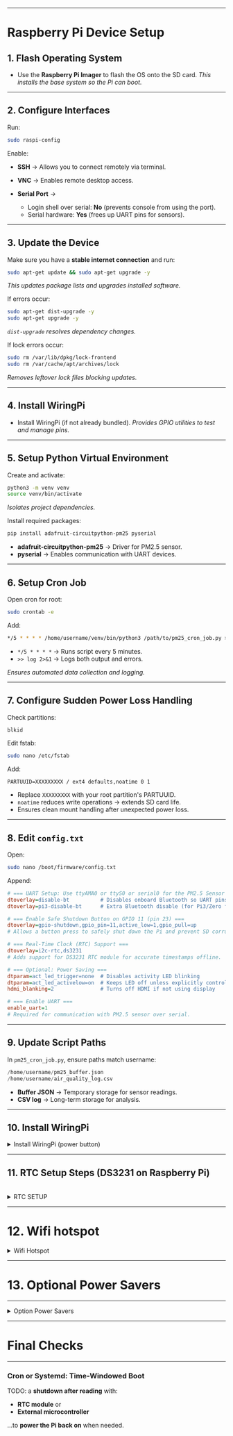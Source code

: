 
---

# Raspberry Pi Device Setup

## 1. Flash Operating System

* Use the **Raspberry Pi Imager** to flash the OS onto the SD card.
  *This installs the base system so the Pi can boot.*

---

## 2. Configure Interfaces

Run:

```bash
sudo raspi-config
```

Enable:

* **SSH** → Allows you to connect remotely via terminal.
* **VNC** → Enables remote desktop access.
* **Serial Port** →

  * Login shell over serial: **No** (prevents console from using the port).
  * Serial hardware: **Yes** (frees up UART pins for sensors).

---

## 3. Update the Device

Make sure you have a **stable internet connection** and run:

```bash
sudo apt-get update && sudo apt-get upgrade -y
```

*This updates package lists and upgrades installed software.*

If errors occur:

```bash
sudo apt-get dist-upgrade -y
sudo apt-get upgrade -y
```

*`dist-upgrade` resolves dependency changes.*

If lock errors occur:

```bash
sudo rm /var/lib/dpkg/lock-frontend
sudo rm /var/cache/apt/archives/lock
```

*Removes leftover lock files blocking updates.*

---

## 4. Install WiringPi

* Install WiringPi (if not already bundled).
  *Provides GPIO utilities to test and manage pins.*

---

## 5. Setup Python Virtual Environment

Create and activate:

```bash
python3 -m venv venv
source venv/bin/activate
```

*Isolates project dependencies.*

Install required packages:

```bash
pip install adafruit-circuitpython-pm25 pyserial
```

* **adafruit-circuitpython-pm25** → Driver for PM2.5 sensor.
* **pyserial** → Enables communication with UART devices.

---

## 6. Setup Cron Job

Open cron for root:

```bash
sudo crontab -e
```

Add:

```bash
*/5 * * * * /home/username/venv/bin/python3 /path/to/pm25_cron_job.py >> /home/username/air_quality_cron.log 2>&1
```

* `*/5 * * * *` → Runs script every 5 minutes.
* `>> log 2>&1` → Logs both output and errors.

*Ensures automated data collection and logging.*

---

## 7. Configure Sudden Power Loss Handling

Check partitions:

```bash
blkid
```

Edit fstab:

```bash
sudo nano /etc/fstab
```

Add:

```
PARTUUID=XXXXXXXXX / ext4 defaults,noatime 0 1
```

* Replace `XXXXXXXXX` with your root partition's PARTUUID.
* `noatime` reduces write operations → extends SD card life.
* Ensures clean mount handling after unexpected power loss.

---

## 8. Edit `config.txt`

Open:

```bash
sudo nano /boot/firmware/config.txt
```

Append:

```ini
# === UART Setup: Use ttyAMA0 or ttyS0 or serial0 for the PM2.5 Sensor ===
dtoverlay=disable-bt          # Disables onboard Bluetooth so UART pins can be used
dtoverlay=pi3-disable-bt      # Extra Bluetooth disable (for Pi3/Zero family)

# === Enable Safe Shutdown Button on GPIO 11 (pin 23) ===
dtoverlay=gpio-shutdown,gpio_pin=11,active_low=1,gpio_pull=up
# Allows a button press to safely shut down the Pi and prevent SD corruption.

# === Real-Time Clock (RTC) Support ===
dtoverlay=i2c-rtc,ds3231
# Adds support for DS3231 RTC module for accurate timestamps offline.

# === Optional: Power Saving ===
dtparam=act_led_trigger=none  # Disables activity LED blinking
dtparam=act_led_activelow=on  # Keeps LED off unless explicitly controlled
hdmi_blanking=2               # Turns off HDMI if not using display

# === Enable UART ===
enable_uart=1
# Required for communication with PM2.5 sensor over serial.
```

---

## 9. Update Script Paths

In `pm25_cron_job.py`, ensure paths match username:

```python
/home/username/pm25_buffer.json
/home/username/air_quality_log.csv
```

* **Buffer JSON** → Temporary storage for sensor readings.
* **CSV log** → Long-term storage for analysis.

---



## **10. Install WiringPi**

<details>
    <summary>Install WiringPi (power button)</summary>

### **Download WiringPi**
```bash
cd ~
git clone https://github.com/WiringPi/WiringPi.git
```

### **Build and Install WiringPi**
```bash
cd WiringPi
./build
```

### **Verify Installation**
After installation, check if `gpio` is now available:
```bash
gpio -v
```
 **Expected Output (If WiringPi Installed Correctly)**:
```
gpio version: 2.XX (version may vary)
```

---

### **Test GPIO 3 (Button)**
Now check if your **shutdown button is detected**:
```bash
gpio -g mode 11 in
watch -n 0.5 gpio -g read 11
```
**Expected Behavior**
- **When button is unpressed:** Output should be `1`.
- **When button is pressed:** Output should change to `0`.

If the button does not change state, **double-check the wiring**:
- One leg **to GPIO 11 (Pin 5)**.
- One leg **to GND (Pin 6)**.

</details>


---


## 11. RTC Setup Steps (DS3231 on Raspberry Pi)

<br /> 

<details>
    <summary> RTC SETUP </summary>

### **Wiring the RTC Module**


Connect the DS3231 RTC module to Pi using the I2C interface:

| RTC Pin | Connect To (Pi GPIO) | Physical Pin |
|---------|----------------------|--------------|
| VCC     | 3.3V or 5V           | 1 or 2       |
| GND     | Ground               | 6 or 9       |
| SDA     | SDA (I2C Data)       | GPIO 2 (Pin 3) |
| SCL     | SCL (I2C Clock)      | GPIO 3 (Pin 5) |

---

### **Enable I2C Interface**
Run:

```bash
sudo raspi-config
```

- Go to **Interface Options > I2C > Enable**
- Reboot after enabling.

---

### **Verify RTC is Detected**

Run:

```bash
sudo i2cdetect -y 1
```

Output should be something like:

```
50: -- -- -- -- -- -- 57 -- ...
```

If you see `UU` or `57`, the RTC is detected and you can move on.

---

### **Edit `/boot/firmware/config.txt`**

double check you had this correctly configured):

```txt
[all]
dtoverlay=i2c-rtc,ds3231
dtoverlay=gpio-shutdown,gpio_pin=11,active_low=1,gpio_pull=up
```

Leave out `pi3-disable-bt` on Pi Zero unless needed.

---


check clock:

### **Check `hwclock`**
Check the current RTC time:
```bash
sudo hwclock
```


### **Disable Fake Hardware Clock**

```bash
sudo apt-get purge fake-hwclock
sudo systemctl disable fake-hwclock
```

This makes sure the system uses the **real** RTC instead of a simulated one.

---

### **Manually Sync Time (one-time setup)**

If the Pi currently has the correct time from Wi-Fi:

```bash
sudo hwclock -w   # Write system time to RTC
```

If the RTC had an old time:

```bash
sudo date -s "yyyy-mm-dd hour:minute:second"   # Set system time from RTC
```

Then sync system time to RTC:

```bash
sudo hwclock -w
```
*This ensures both system and RTC clocks are aligned.*

Read time from RTC to verify:

```bash
sudo hwclock -r
```
*Shows the current date/time stored on the RTC.*

Sync RTC to system time at boot:

```bash
sudo hwclock -s
```
*Sets the system clock from the RTC module*

---

### **Create Startup Sync Script (Optional)**

To sync RTC at boot and log the result:

Edit `/etc/rc.local`:

```bash
sudo nano /etc/rc.local
```

Insert **before** `exit 0`:

```bash
#!/bin/bash
/sbin/hwclock --hctosys
echo "RTC at boot: $(/sbin/hwclock -r)" >> /home/youruser/rtc_boot_check.log
```

> Make sure `/etc/rc.local` is executable:
```bash
sudo chmod +x /etc/rc.local
```

Then test:
```bash
sudo systemctl status rc-local
```

---

### **Test After Reboot with No Internet**

1. Disconnect Pi from Wi-Fi.
2. Reboot the Pi.
3. Run:
   ```bash
   date
   hwclock -r
   ```
4. Both should report the correct time.

---

### Notes

- The **RTC keeps time even when the Pi is powered off**, thanks to the onboard coin battery.
- Once set up, **you don’t no need to any additional scripts** in  cron jobs — the system clock will be correct on boot.

---
</details>


---


# 12. Wifi hotspot

<details>
    <summary> Wifi Hotspot</summary>

### Step 1: Find wifi device
`nmcli device`

### Step 2: Create hotsot network
`sudo nmcli device wifi hotspot ssid <hotspot name> password <hotspot password> ifname wlan0`

### Step 3: Configure hotspot network
`nmcli connection show <hotspot UUID>`

### Step 4: auto connect to hotspot on boot
`sudo nmcli connection modify <hotspot UUID> connection.autoconnect yes connection.autoconnect-priority 100`

</details>


---

# 13. Optional Power Savers

---

<details>
    <summary>Option Power Savers</summary>


### **Disable HDMI (saves ~25–30mA)**

You likely don’t use video output while in the field. (for in the lab or at home you may want to keep it enabled):

```bash
sudo /opt/vc/bin/tvservice -o
```

To make it automatic on boot, add this to `/etc/rc.local` (before `exit 0`):

```bash
/opt/vc/bin/tvservice -o
```

---

### **Disable LEDs (saves ~5–10mA)**

You're already controlling the **ACT LED**, but there might be others like `PWR` or `status`.

Disable in `/boot/firmware/config.txt`:

```ini
dtparam=act_led_trigger=none
dtparam=act_led_activelow=on
```

To turn it off immediately:

```bash
echo 0 | sudo tee /sys/class/leds/ACT/brightness
```

---

### **Turn Off Onboard Audio (if unused)**

```ini
# In /boot/firmware/config.txt
dtparam=audio=off
```

---

### **Disable Wi-Fi and Bluetooth (saves 30–50mA)**

If you don’t need internet in the field:

```bash
sudo rfkill block wifi
sudo rfkill block bluetooth
```


To make permanent, add to `/etc/rc.local`:

```bash
rfkill block wifi
rfkill block bluetooth
```

Or add to `config.txt`:

```ini
dtoverlay=disable-wifi
dtoverlay=disable-bt
```

---

### 5. **Shut Down Unused Services**

List active services:

```bash
systemctl list-units --type=service --state=running
```

Disable ones you don’t need (examples):

```bash
sudo systemctl disable hciuart.service
sudo systemctl disable avahi-daemon.service
```

**Only disable if you're sure you don't need the service.**

---


### **Put the Sensor to Sleep Between Readings**

If you're using the PM5003 or similar:
- Use the **SET pin (PIN3)** to put it to sleep
- Control that pin from the Pi via a GPIO output (e.g. BCM 22)
- Set LOW to sleep, HIGH to wake

This can save ~100mA between reads


---

## Estimated Summary Table: Pi Power Optimization Techniques

| Action | Savings | Safe? |
|--------|---------|-------|
| Disable HDMI | ~30 mA | ✅ Yes |
| Disable WiFi/BT | ~30–50 mA | ✅ If not needed |
| Turn off LEDs | ~10 mA | ✅ Yes |
| Sleep sensor | ~100 mA | ✅ Yes |
| Use CPU powersave | ~10–40 mA | ✅ Yes |
| Set unused GPIOs | Minor | ✅ Good practice |
| Shutdown idle services | Varies | ⚠️ Be careful |
| Sleep/shutdown Pi between jobs | Huge (most power saved) | ✅ If externally managed |

</details>

---


# Final Checks

---


### **Cron or Systemd: Time-Windowed Boot**

TODO: a **shutdown after reading** with:
- **RTC module** or
- **External microcontroller**

...to **power the Pi back on** when needed.

